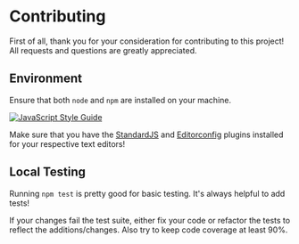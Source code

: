 # Contributing
First of all, thank you for your consideration for contributing to this project! All requests and questions are greatly appreciated.

## Environment
Ensure that both `node` and `npm` are installed on your machine.

[![JavaScript Style Guide](https://cdn.rawgit.com/standard/standard/master/badge.svg)](https://github.com/standard/standard)

Make sure that you have the [StandardJS](https://standardjs.com/#are-there-text-editor-plugins) and [Editorconfig](http://editorconfig.org/) plugins installed for your respective text editors!

## Local Testing
Running `npm test` is pretty good for basic testing. It's always helpful to add tests!

If your changes fail the test suite, either fix your code or refactor the tests to reflect the additions/changes. Also try to keep code coverage at least 90%.
